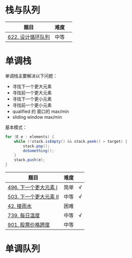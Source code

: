 # 栈与队列

|题目|难度||
|---|---|---|
|[622. 设计循环队列](https://leetcode-cn.com/problems/design-circular-queue/)|中等

# 单调栈

单调栈主要解决以下问题：

- 寻找下一个更大元素
- 寻找前一个更大元素
- 寻找下一个更小元素
- 寻找前一个更小元素
- qualified 的 窗口的 max/min
- sliding window max/min

基本模式：

``` java
for (E e : elements) {
    while (!stack.isEmpty() && stack.peek() > target) {
        stack.pop();
        doSomething();
    }
    stack.push(e);
}
```

|题目|难度||
|---|---|---|
|[496. 下一个更大元素 I](https://leetcode-cn.com/problems/next-greater-element-i/)|简单|√|
|[503. 下一个更大元素 II](https://leetcode-cn.com/problems/next-greater-element-ii/)|中等|√|
|[42. 接雨水](https://leetcode-cn.com/problems/trapping-rain-water/)|困难
|[739. 每日温度](https://leetcode-cn.com/problems/daily-temperatures/)|中等|√|
|[901. 股票价格跨度](https://leetcode-cn.com/problems/online-stock-span/)|中等

# 单调队列